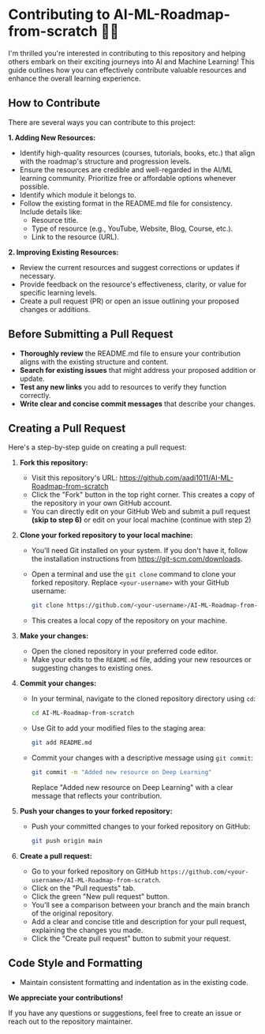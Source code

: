 # Contributing to AI-ML-Roadmap-from-scratch 🤝🏽

I'm thrilled you're interested in contributing to this repository and helping others embark on their exciting journeys into AI and Machine Learning! This guide outlines how you can effectively contribute valuable resources and enhance the overall learning experience.

## How to Contribute

There are several ways you can contribute to this project:

**1. Adding New Resources:**

* Identify high-quality resources (courses, tutorials, books, etc.) that align with the roadmap's structure and progression levels.
* Ensure the resources are credible and well-regarded in the AI/ML learning community. Prioritize free or affordable options whenever possible.
* Identify which module it belongs to.
* Follow the existing format in the README.md file for consistency. Include details like:
    * Resource title.
    * Type of resource (e.g., YouTube, Website, Blog, Course, etc.).
    * Link to the resource (URL).
<!--* Target level (e.g., Beginner, Intermediate, Advanced).-->

**2. Improving Existing Resources:**

* Review the current resources and suggest corrections or updates if necessary.
* Provide feedback on the resource's effectiveness, clarity, or value for specific learning levels.
* Create a pull request (PR) or open an issue outlining your proposed changes or additions.


## Before Submitting a Pull Request

* **Thoroughly review** the README.md file to ensure your contribution aligns with the existing structure and content.
* **Search for existing issues** that might address your proposed addition or update.
* **Test any new links** you add to resources to verify they function correctly.
* **Write clear and concise commit messages** that describe your changes.

## Creating a Pull Request

Here's a step-by-step guide on creating a pull request:

1. **Fork this repository:**

   - Visit this repository's URL: https://github.com/aadi1011/AI-ML-Roadmap-from-scratch
   - Click the "Fork" button in the top right corner. This creates a copy of the repository in your own GitHub account.
   - You can directly edit on your GitHub Web and submit a pull request **(skip to step 6)** or edit on your local machine (continue with step 2)

2. **Clone your forked repository to your local machine:**

   - You'll need Git installed on your system. If you don't have it, follow the installation instructions from https://git-scm.com/downloads.
   - Open a terminal and use the `git clone` command to clone your forked repository. Replace `<your-username>` with your GitHub username:

     ```bash
     git clone https://github.com/<your-username>/AI-ML-Roadmap-from-scratch.git
     ```

   - This creates a local copy of the repository on your machine.

3. **Make your changes:**

   - Open the cloned repository in your preferred code editor.
   - Make your edits to the `README.md` file, adding your new resources or suggesting changes to existing ones.

4. **Commit your changes:**

   - In your terminal, navigate to the cloned repository directory using `cd`:

     ```bash
     cd AI-ML-Roadmap-from-scratch
     ```

   - Use Git to add your modified files to the staging area:

     ```bash
     git add README.md
     ```

   - Commit your changes with a descriptive message using `git commit`:

     ```bash
     git commit -m "Added new resource on Deep Learning"
     ```

     Replace "Added new resource on Deep Learning" with a clear message that reflects your contribution.

5. **Push your changes to your forked repository:**

   - Push your committed changes to your forked repository on GitHub:

     ```bash
     git push origin main
     ```
     
6. **Create a pull request:**

   - Go to your forked repository on GitHub `https://github.com/<your-username>/AI-ML-Roadmap-from-scratch`.
   - Click on the "Pull requests" tab.
   - Click the green "New pull request" button.
   - You'll see a comparison between your branch and the main branch of the original repository.
   - Add a clear and concise title and description for your pull request, explaining the changes you made.
   - Click the "Create pull request" button to submit your request.

## Code Style and Formatting

* Maintain consistent formatting and indentation as in the existing code.

**We appreciate your contributions!**

If you have any questions or suggestions, feel free to create an issue or reach out to the repository maintainer.
